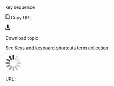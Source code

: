 # 

key sequence

![Copy URL](media/key-sequence/Copy.png)
Copy URL

![Download](media/key-sequence/Download.png)

Download topic

See [Keys and keyboard shortcuts term collection](https://worldready.cloudapp.net/Styleguide/Read?id=2700&topicid=27401)

![In progress](media/key-sequence/activity-large.gif)

URL :
